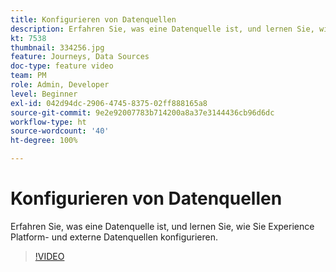 ```yaml
---
title: Konfigurieren von Datenquellen
description: Erfahren Sie, was eine Datenquelle ist, und lernen Sie, wie Sie Experience Platform- und externe Datenquellen konfigurieren.
kt: 7538
thumbnail: 334256.jpg
feature: Journeys, Data Sources
doc-type: feature video
team: PM
role: Admin, Developer
level: Beginner
exl-id: 042d94dc-2906-4745-8375-02ff888165a8
source-git-commit: 9e2e92007783b714200a8a37e3144436cb96d6dc
workflow-type: ht
source-wordcount: '40'
ht-degree: 100%

---
```


# Konfigurieren von Datenquellen

Erfahren Sie, was eine Datenquelle ist, und lernen Sie, wie Sie Experience Platform- und externe Datenquellen konfigurieren.

>[!VIDEO](https://video.tv.adobe.com/v/334256?quality=12)
